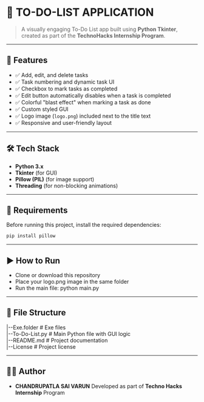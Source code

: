 # 📝 TO-DO-LIST APPLICATION

> A visually engaging To-Do List app built using **Python Tkinter**, created as part of the **TechnoHacks Internship Program**.

---

## 🚀 Features

- ✅ Add, edit, and delete tasks
- ✅ Task numbering and dynamic task UI
- ✅ Checkbox to mark tasks as completed
- ✅ Edit button automatically disables when a task is completed
- ✅ Colorful "blast effect" when marking a task as done
- ✅ Custom styled GUI 
- ✅ Logo image (`logo.png`) included next to the title text
- ✅ Responsive and user-friendly layout

---

## 🛠️ Tech Stack

- **Python 3.x**
- **Tkinter** (for GUI)
- **Pillow (PIL)** (for image support)
- **Threading** (for non-blocking animations)

---

## 🧩 Requirements

Before running this project, install the required dependencies:

```bash
pip install pillow
```
---

## ▶️ How to Run
- Clone or download this repository
- Place your logo.png image in the same folder
- Run the main file:
 python main.py

---

## 📁 File Structure

|--Exe.folder # Exe files<br>
|--To-Do-List.py # Main Python file with GUI logic<br>
|--README.md # Project documentation<br>
|--License # Project license

---

## 🙋‍♂️ Author
- **CHANDRUPATLA SAI VARUN** Developed as part of **Techno Hacks Internship** Program